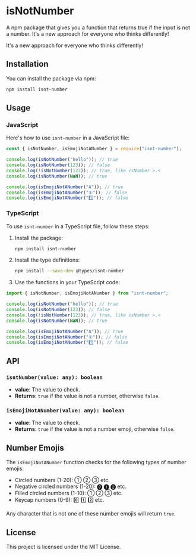 # isNotNumber

A npm package that gives you a function that returns true if the input is not a number.
It's a new approach for everyone who thinks differently!

It's a new approach for everyone who thinks differently!

## Installation

You can install the package via npm:

```bash
npm install isnt-number
```

## Usage

### JavaScript

Here's how to use `isnt-number` in a JavaScript file:

```javascript
const { isNotNumber, isEmojiNotANumber } = require("isnt-number");

console.log(isNotNumber("hello")); // true
console.log(isNotNumber(123)); // false
console.log(!isNotNumber(123)); // true, like isNumber >.<
console.log(isNotNumber(NaN)); // true

console.log(isEmojiNotANumber("A")); // true
console.log(isEmojiNotANumber("①")); // false
console.log(isEmojiNotANumber("1️⃣")); // false
```

### TypeScript

To use `isnt-number` in a TypeScript file, follow these steps:

1. Install the package:

   ```bash
   npm install isnt-number
   ```

2. Install the type definitions:

   ```bash
   npm install --save-dev @types/isnt-number
   ```

3. Use the functions in your TypeScript code:

```javascript
import { isNotNumber, isEmojiNotANumber } from "isnt-number";

console.log(isNotNumber("hello")); // true
console.log(isNotNumber(123)); // false
console.log(!isNotNumber(123)); // true, like isNumber >.<
console.log(isNotNumber(NaN)); // true

console.log(isEmojiNotANumber("A")); // true
console.log(isEmojiNotANumber("①")); // false
console.log(isEmojiNotANumber("1️⃣")); // false
```

## API

### `isntNumber(value: any): boolean`

- **value**: The value to check.
- **Returns**: `true` if the value is not a number, otherwise `false`.

### `isEmojiNotANumber(value: any): boolean`

- **value**: The value to check.
- **Returns**: `true` if the value is not a number emoji, otherwise `false`.

## Number Emojis

The `isEmojiNotANumber` function checks for the following types of number emojis:

- Circled numbers (1-20): ① ② ③ etc.
- Negative circled numbers (1-20): ⓿ ❶ ❷ etc.
- Filled circled numbers (1-10): ➀ ➁ ➂ etc.
- Keycap numbers (0-9): 0️⃣ 1️⃣ 2️⃣ etc.

Any character that is not one of these number emojis will return `true`.

## License

This project is licensed under the MIT License.
